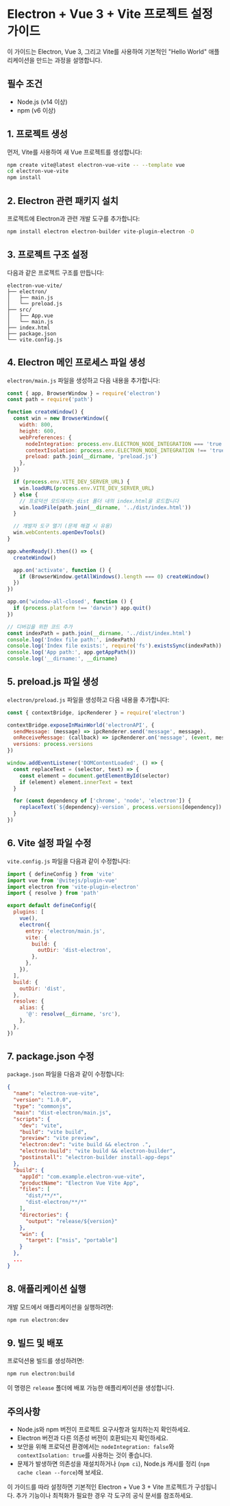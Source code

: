 # Electron + Vue 3 + Vite 프로젝트 설정 가이드

이 가이드는 Electron, Vue 3, 그리고 Vite를 사용하여 기본적인 "Hello World" 애플리케이션을 만드는 과정을 설명합니다.

## 필수 조건

- Node.js (v14 이상)
- npm (v6 이상)

## 1. 프로젝트 생성

먼저, Vite를 사용하여 새 Vue 프로젝트를 생성합니다:

```bash
npm create vite@latest electron-vue-vite -- --template vue
cd electron-vue-vite
npm install
```

## 2. Electron 관련 패키지 설치

프로젝트에 Electron과 관련 개발 도구를 추가합니다:

```bash
npm install electron electron-builder vite-plugin-electron -D
```

## 3. 프로젝트 구조 설정

다음과 같은 프로젝트 구조를 만듭니다:

```
electron-vue-vite/
├── electron/
│   ├── main.js
│   └── preload.js
├── src/
│   ├── App.vue
│   └── main.js
├── index.html
├── package.json
└── vite.config.js
```

## 4. Electron 메인 프로세스 파일 생성

`electron/main.js` 파일을 생성하고 다음 내용을 추가합니다:

```javascript
const { app, BrowserWindow } = require('electron')
const path = require('path')

function createWindow() {
  const win = new BrowserWindow({
    width: 800,
    height: 600,
    webPreferences: {
      nodeIntegration: process.env.ELECTRON_NODE_INTEGRATION === 'true',
      contextIsolation: process.env.ELECTRON_NODE_INTEGRATION !== 'true',
      preload: path.join(__dirname, 'preload.js')
    },
  })

  if (process.env.VITE_DEV_SERVER_URL) {
    win.loadURL(process.env.VITE_DEV_SERVER_URL)
  } else {
    // 프로덕션 모드에서는 dist 폴더 내의 index.html을 로드합니다
    win.loadFile(path.join(__dirname, '../dist/index.html'))
  }

  // 개발자 도구 열기 (문제 해결 시 유용)
  win.webContents.openDevTools()
}

app.whenReady().then(() => {
  createWindow()

  app.on('activate', function () {
    if (BrowserWindow.getAllWindows().length === 0) createWindow()
  })
})

app.on('window-all-closed', function () {
  if (process.platform !== 'darwin') app.quit()
})

// 디버깅을 위한 코드 추가
const indexPath = path.join(__dirname, '../dist/index.html')
console.log('Index file path:', indexPath)
console.log('Index file exists:', require('fs').existsSync(indexPath))
console.log('App path:', app.getAppPath())
console.log('__dirname:', __dirname)
```

## 5. preload.js 파일 생성

`electron/preload.js` 파일을 생성하고 다음 내용을 추가합니다:

```javascript
const { contextBridge, ipcRenderer } = require('electron')

contextBridge.exposeInMainWorld('electronAPI', {
  sendMessage: (message) => ipcRenderer.send('message', message),
  onReceiveMessage: (callback) => ipcRenderer.on('message', (event, message) => callback(message)),
  versions: process.versions
})

window.addEventListener('DOMContentLoaded', () => {
  const replaceText = (selector, text) => {
    const element = document.getElementById(selector)
    if (element) element.innerText = text
  }

  for (const dependency of ['chrome', 'node', 'electron']) {
    replaceText(`${dependency}-version`, process.versions[dependency])
  }
})
```

## 6. Vite 설정 파일 수정

`vite.config.js` 파일을 다음과 같이 수정합니다:

```javascript
import { defineConfig } from 'vite'
import vue from '@vitejs/plugin-vue'
import electron from 'vite-plugin-electron'
import { resolve } from 'path'

export default defineConfig({
  plugins: [
    vue(),
    electron({
      entry: 'electron/main.js',
      vite: {
        build: {
          outDir: 'dist-electron',
        },
      },
    }),
  ],
  build: {
    outDir: 'dist',
  },
  resolve: {
    alias: {
      '@': resolve(__dirname, 'src'),
    },
  },
})
```

## 7. package.json 수정

`package.json` 파일을 다음과 같이 수정합니다:

```json
{
  "name": "electron-vue-vite",
  "version": "1.0.0",
  "type": "commonjs",
  "main": "dist-electron/main.js",
  "scripts": {
    "dev": "vite",
    "build": "vite build",
    "preview": "vite preview",
    "electron:dev": "vite build && electron .",
    "electron:build": "vite build && electron-builder",
    "postinstall": "electron-builder install-app-deps"
  },
  "build": {
    "appId": "com.example.electron-vue-vite",
    "productName": "Electron Vue Vite App",
    "files": [
      "dist/**/*",
      "dist-electron/**/*"
    ],
    "directories": {
      "output": "release/${version}"
    },
    "win": {
      "target": ["nsis", "portable"]
    }
  },
  ...
}
```

## 8. 애플리케이션 실행

개발 모드에서 애플리케이션을 실행하려면:

```bash
npm run electron:dev
```

## 9. 빌드 및 배포

프로덕션용 빌드를 생성하려면:

```bash
npm run electron:build
```

이 명령은 `release` 폴더에 배포 가능한 애플리케이션을 생성합니다.

## 주의사항

- Node.js와 npm 버전이 프로젝트 요구사항과 일치하는지 확인하세요.
- Electron 버전과 다른 의존성 버전이 호환되는지 확인하세요.
- 보안을 위해 프로덕션 환경에서는 `nodeIntegration: false`와 `contextIsolation: true`를 사용하는 것이 좋습니다.
- 문제가 발생하면 의존성을 재설치하거나 (`npm ci`), Node.js 캐시를 정리 (`npm cache clean --force`)해 보세요.

이 가이드를 따라 설정하면 기본적인 Electron + Vue 3 + Vite 프로젝트가 구성됩니다. 추가 기능이나 최적화가 필요한 경우 각 도구의 공식 문서를 참조하세요.